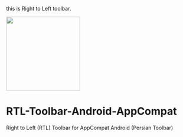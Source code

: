 this is Right to Left toolbar.



<img src="https://github.com/arashsammak/RTL-Toolbar-Android-AppCompat/blob/master/screenshot/screenshot.png" width="200px"  />

# RTL-Toolbar-Android-AppCompat
Right to Left (RTL) Toolbar for AppCompat  Android (Persian Toolbar)
